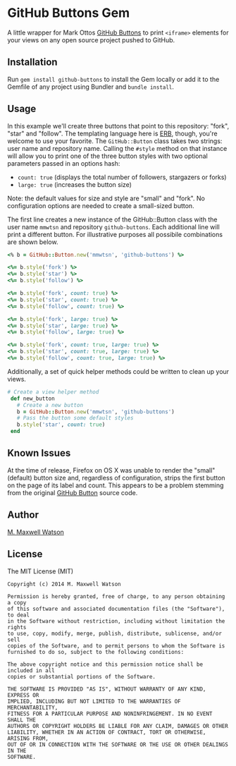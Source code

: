 # GitHub Buttons Gem
A little wrapper for Mark Ottos [GitHub Buttons](https://github.com/mdo/github-buttons) to print `<iframe>` elements for your views on any open source project pushed to GitHub.

## Installation
Run `gem install github-buttons` to install the Gem locally or add it to the Gemfile of any project using Bundler and `bundle install`.

## Usage
In this example we'll create three buttons that point to this repository: "fork", "star" and "follow". The templating language here is [ERB](http://ruby-doc.org/stdlib-2.1.0/libdoc/erb/rdoc/ERB.html), though, you're welcome to use your favorite. The `GitHub::Button` class takes two strings: user name and repository name. Calling the `#style` method on that instance will allow you to print one of the three button styles with two optional parameters passed in an options hash:
- `count: true` (displays the total number of followers, stargazers or forks)
- `large: true` (increases the button size)

Note: the default values for size and style are "small" and "fork". No configuration options are needed to create a small-sized button.

The first line creates a new instance of the GitHub::Button class with the user name `mmwtsn` and repository `github-buttons`. Each additional line will print a different button. For illustrative purposes all possibile combinations are shown below.

```ruby
<% b = GitHub::Button.new('mmwtsn', 'github-buttons') %>

<%= b.style('fork') %>
<%= b.style('star') %>
<%= b.style('follow') %>

<%= b.style('fork', count: true) %>
<%= b.style('star', count: true) %>
<%= b.style('follow', count: true) %>

<%= b.style('fork', large: true) %>
<%= b.style('star', large: true) %>
<%= b.style('follow', large: true) %>

<%= b.style('fork', count: true, large: true) %>
<%= b.style('star', count: true, large: true) %>
<%= b.style('follow', count: true, large: true) %>
```

Additionally, a set of quick helper methods could be written to clean up your views.
```ruby
# Create a view helper method
 def new_button
   # Create a new button
   b = GitHub::Button.new('mmwtsn', 'github-buttons')
   # Pass the button some default styles
   b.style('star', count: true)
 end
```

## Known Issues
At the time of release, Firefox on OS X was unable to render the "small" (default) button size and, regardless of configuration, strips the first button on the page of its label and count. This appears to be a problem stemming from the original [GitHub Button](https://github.com/mdo/github-buttons) source code.

## Author
[M. Maxwell Watson](http://mmwtsn.com/)

## License
The MIT License (MIT)

````
Copyright (c) 2014 M. Maxwell Watson

Permission is hereby granted, free of charge, to any person obtaining a copy
of this software and associated documentation files (the "Software"), to deal
in the Software without restriction, including without limitation the rights
to use, copy, modify, merge, publish, distribute, sublicense, and/or sell
copies of the Software, and to permit persons to whom the Software is
furnished to do so, subject to the following conditions:

The above copyright notice and this permission notice shall be included in all
copies or substantial portions of the Software.

THE SOFTWARE IS PROVIDED "AS IS", WITHOUT WARRANTY OF ANY KIND, EXPRESS OR
IMPLIED, INCLUDING BUT NOT LIMITED TO THE WARRANTIES OF MERCHANTABILITY,
FITNESS FOR A PARTICULAR PURPOSE AND NONINFRINGEMENT. IN NO EVENT SHALL THE
AUTHORS OR COPYRIGHT HOLDERS BE LIABLE FOR ANY CLAIM, DAMAGES OR OTHER
LIABILITY, WHETHER IN AN ACTION OF CONTRACT, TORT OR OTHERWISE, ARISING FROM,
OUT OF OR IN CONNECTION WITH THE SOFTWARE OR THE USE OR OTHER DEALINGS IN THE
SOFTWARE.
````
